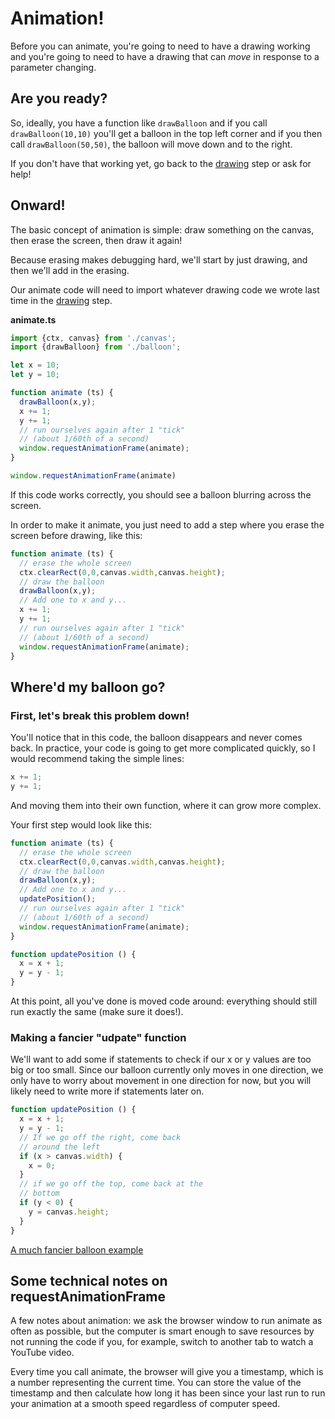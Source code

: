 # Animation!

Before you can animate, you're going to need to have a drawing working and you're going to need to have a drawing that can *move* in response to a parameter changing.

## Are you ready?

So, ideally, you have a function like `drawBalloon` and if you call `drawBalloon(10,10)` you'll get a balloon in the top left corner and if you then call `drawBalloon(50,50)`, the balloon will move down and to the right.

If you don't have that working yet, go back to the [drawing](draw.md) step or ask for help!

## Onward!

The basic concept of animation is simple: draw something on the canvas, then erase the screen, then draw it again!

Because erasing makes debugging hard, we'll start by just drawing, and then we'll add in the erasing.

Our animate code will need to import whatever drawing code we wrote last time in the [drawing](draw.md) step.

**animate.ts**
```typescript
import {ctx, canvas} from './canvas';
import {drawBalloon} from './balloon';

let x = 10;
let y = 10;

function animate (ts) {
  drawBalloon(x,y);
  x += 1;
  y += 1;
  // run ourselves again after 1 "tick"
  // (about 1/60th of a second)
  window.requestAnimationFrame(animate);
}

window.requestAnimationFrame(animate)
```

If this code works correctly, you should see a balloon blurring across the screen.

In order to make it animate, you just need to add a step where you erase the screen before drawing, like this:

```typescript
function animate (ts) {
  // erase the whole screen
  ctx.clearRect(0,0,canvas.width,canvas.height);
  // draw the balloon
  drawBalloon(x,y);
  // Add one to x and y...
  x += 1;
  y += 1;
  // run ourselves again after 1 "tick"
  // (about 1/60th of a second)
  window.requestAnimationFrame(animate);
}
```

## Where'd my balloon go?

### First, let's break this problem down!
You'll notice that in this code, the balloon disappears and never comes back. In practice, your code is going to get more complicated quickly, so I would recommend taking the simple lines:

```typescript
x += 1;
y += 1;
```

And moving them into their own function, where it can grow more complex.

Your first step would look like this:
```typescript
function animate (ts) {
  // erase the whole screen
  ctx.clearRect(0,0,canvas.width,canvas.height);
  // draw the balloon
  drawBalloon(x,y);
  // Add one to x and y...
  updatePosition();
  // run ourselves again after 1 "tick"
  // (about 1/60th of a second)
  window.requestAnimationFrame(animate);
}

function updatePosition () {
  x = x + 1;
  y = y - 1;
}
```

At this point, all you've done is moved code around: everything should still run exactly the same (make sure it does!).

### Making a fancier "udpate" function

We'll want to add some if statements to check if our x or y values are too big or too small. Since our balloon currently only moves in one direction, we only have to worry about movement in one direction for now, but you will likely need to write more if statements later on.

```typescript
function updatePosition () {
  x = x + 1;
  y = y - 1;
  // If we go off the right, come back
  // around the left
  if (x > canvas.width) {
    x = 0;
  }
  // if we go off the top, come back at the
  // bottom
  if (y < 0) {
    y = canvas.height;
  }
}
```

[A much fancier balloon example](fancyBalloon.md)




## Some technical notes on requestAnimationFrame

A few notes about animation: we ask the browser window to run animate as often as possible, but the computer is smart enough to save resources by not running the code if you, for example, switch to another tab to watch a YouTube video. 

Every time you call animate, the browser will give you a timestamp, which is a number representing the current time. You can store the value of the timestamp and then calculate how long it has been since your last run to run your animation at a smooth speed regardless of computer speed.
